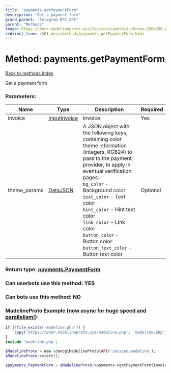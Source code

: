```yaml
---
title: "payments.getPaymentForm"
description: "Get a payment form"
grand_parent: "Telegram RPC API"
parent: "Methods"
image: https://docs.madelineproto.xyz/favicons/android-chrome-256x256.png
redirect_from: /API_docs/methods/payments_getPaymentForm.html
---
```

# Method: payments.getPaymentForm
[Back to methods index](index.html)



Get a payment form

### Parameters:

| Name     |    Type       | Description | Required |
|----------|---------------|-------------|----------|
|invoice|[InputInvoice](/API_docs/types/InputInvoice.html) | Invoice | Yes|
|theme\_params|[DataJSON](/API_docs/types/DataJSON.html) | A JSON object with the following keys, containing color theme information (integers, RGB24) to pass to the payment provider, to apply in eventual verification pages: <br>`bg_color` \- Background color <br>`text_color` \- Text color <br>`hint_color` \- Hint text color <br>`link_color` \- Link color <br>`button_color` \- Button color <br>`button_text_color` \- Button text color | Optional|


### Return type: [payments.PaymentForm](/API_docs/types/payments.PaymentForm.html)

### Can userbots use this method: **YES**

### Can bots use this method: **NO**


### MadelineProto Example ([now async for huge speed and parallelism!](https://docs.madelineproto.xyz/docs/ASYNC.html)):


```php
if (!file_exists('madeline.php')) {
    copy('https://phar.madelineproto.xyz/madeline.php', 'madeline.php');
}
include 'madeline.php';

$MadelineProto = new \danog\MadelineProto\API('session.madeline');
$MadelineProto->start();

$payments_PaymentForm = $MadelineProto->payments->getPaymentForm(invoice: $InputInvoice, theme_params: $DataJSON, );
```

